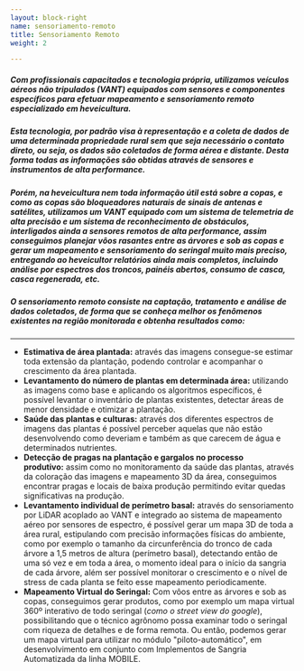 ```yaml
---
layout: block-right
name: sensoriamento-remoto
title: Sensoriamento Remoto
weight: 2

---
```

##### Com profissionais capacitados e tecnologia própria, utilizamos veículos aéreos não tripulados (VANT) equipados com sensores e componentes específicos para efetuar mapeamento e sensoriamento remoto especializado em heveicultura.

##### Esta tecnologia, por padrão visa à representação e a coleta de dados de uma determinada propriedade rural sem que seja necessário o contato direto, ou seja, os dados são coletados de forma aérea e distante. Desta forma todas as informações são obtidas através de sensores e instrumentos de alta performance.

##### Porém, na heveicultura nem toda informação útil está sobre a copas, e como as copas são bloqueadores naturais de sinais de antenas e satélites, utilizamos um VANT equipado com um sistema de telemetria de alta precisão e um sistema de reconhecimento de obstáculos, interligados ainda a sensores remotos de alta performance, assim conseguimos planejar vôos rasantes entre as árvores e sob as copas e gerar um mapeamento e sensoriamento do seringal muito mais preciso, entregando ao heveicultor relatórios ainda mais completos, incluindo análise por espectros dos troncos, painéis abertos, consumo de casca, casca regenerada, etc.

##### O sensoriamento remoto consiste na captação, tratamento e análise de dados coletados, de forma que se conheça melhor os fenômenos existentes na região monitorada e obtenha resultados como:

***

* **Estimativa de área plantada:** através das imagens consegue-se estimar toda extensão da plantação, podendo controlar e acompanhar o crescimento da área plantada.
* **Levantamento do número de plantas em determinada área:** utilizando as imagens como base e aplicando os algoritmos específicos, é possível levantar o inventário de plantas existentes, detectar áreas de menor densidade e otimizar a plantação.
* **Saúde das plantas e culturas:** através dos diferentes espectros de imagens das plantas é possível perceber aquelas que não estão desenvolvendo como deveriam e também as que carecem de água e determinados nutrientes.
* **Detecção de pragas na plantação e gargalos no processo produtivo:** assim como no monitoramento da saúde das plantas, através da coloração das imagens e mapeamento 3D da área, conseguimos encontrar pragas e locais de baixa produção permitindo evitar quedas significativas na produção.
* **Levantamento individual de perímetro basal:** através do sensoriamento por LiDAR acoplado ao VANT e integrado ao sistema de mapeamento aéreo por sensores de espectro, é possível gerar um mapa 3D de toda a área rural, estipulando com precisão informações físicas do ambiente, como por exemplo o tamanho da circunferência do tronco de cada árvore a 1,5 metros de altura (perímetro basal), detectando então de uma só vez e em toda a área, o momento ideal para o início da sangria de cada árvore, além ser possível monitorar o crescimento e o nível de stress de cada planta se feito esse mapeamento periodicamente.
* **Mapeamento Virtual do Seringal:**  Com vôos entre as árvores e sob as copas, conseguimos gerar produtos, como por exemplo um mapa virtual 360º interativo de todo seringal (_como o street view do google_), possibilitando que o técnico agrônomo possa examinar todo o seringal com riqueza de detalhes e de forma remota. Ou então, podemos gerar um mapa virtual para utilizar no módulo "piloto-automático", em desenvolvimento em conjunto com Implementos de Sangria Automatizada  da linha MOBILE.